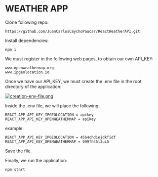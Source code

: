 # WEATHER APP

Clone following repo:
```
https://github.com/JuanCarlosCaychoPaucar/ReactWeatherAPI.git
```
Install dependencies:
```
npm i
```

We must register in the following web pages, to obtain our own API_KEY:

```
www.openweathermap.org
www.ipgeolocation.io
```
Once we have our API_KEY, we must create the .env file in the root directory of the application:

[![creation-env-file.png](https://i.postimg.cc/QdHdTdB8/creation-env-file.png)](https://postimg.cc/TKvx8GqF)

Inside the .env file, we will place the following: 
```
REACT_APP_API_KEY_IPGEOLOCATION = apikey  
REACT_APP_API_KEY_OPENWEATHERMAP = apikey
``` 

example:  

```
REACT_APP_API_KEY_IPGEOLOCATION = 4564chdiejdkfidf  
REACT_APP_API_KEY_OPENWEATHERMAP = 999fh45l3ui5
```

Save the file.

Finally, we run the application:

```
npm start
```